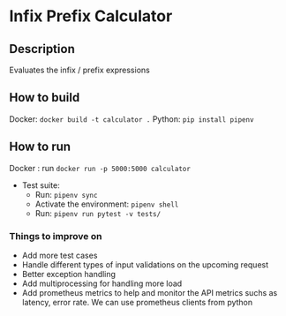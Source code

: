 # Infix Prefix Calculator
## Description

Evaluates the infix / prefix expressions

## How to build

Docker: `docker build -t calculator .`
Python: `pip install pipenv`

## How to run

Docker : run `docker run -p 5000:5000 calculator`


- Test suite: 
    - Run: `pipenv sync`
    - Activate the environment: `pipenv shell`
    - Run: `pipenv run pytest -v tests/`


### Things to improve on 
- Add more test cases
- Handle different types of input validations on the upcoming request
- Better exception handling
- Add multiprocessing for handling more load
- Add prometheus metrics to help and monitor the API metrics suchs as latency, error rate. We can use prometheus clients from python